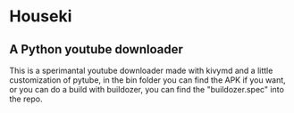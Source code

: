 # Houseki

<!--
#groups

#languages
Python

#frames and libs
Kivy
KivyMD

-->

## A Python youtube downloader

This is a sperimantal youtube downloader made with kivymd and a little customization of pytube,
in the bin folder you can find the APK if you want, or you can do a build with buildozer,
you can find the "buildozer.spec" into the repo.
